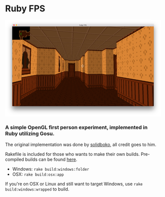 # Ruby FPS
![alt tag](assets/screenshot.png?raw=true)

### A simple OpenGL first person experiment, implemented in Ruby utilizing Gosu.

The original implementation was done by [solidboko](https://www.youtube.com/user/solidboko), all credit goes to him.

Rakefile is included for those who wants to make their own builds. Pre-compiled builds can be found [here](https://github.com/kafkatamura/ruby-fps/releases).

* Windows: `rake build:windows:folder`
* OSX: `rake build:osx:app`

If you're on OSX or Linux and still want to target Windows, use `rake build:windows:wrapped` to build.
